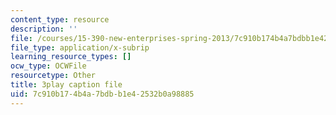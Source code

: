 ```yaml
---
content_type: resource
description: ''
file: /courses/15-390-new-enterprises-spring-2013/7c910b174b4a7bdbb1e42532b0a98885_JyYoXu0cJwA.srt
file_type: application/x-subrip
learning_resource_types: []
ocw_type: OCWFile
resourcetype: Other
title: 3play caption file
uid: 7c910b17-4b4a-7bdb-b1e4-2532b0a98885
---
```

